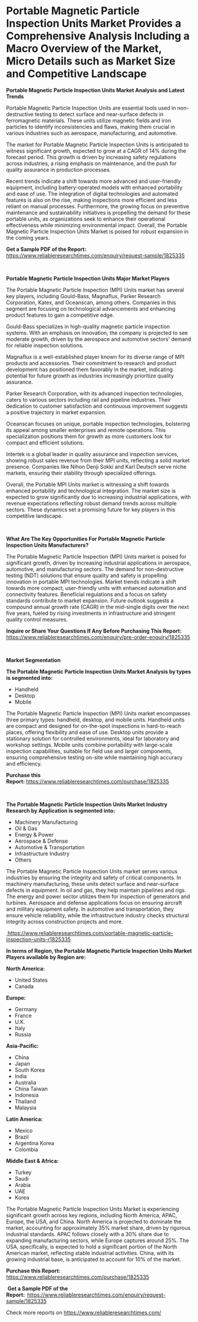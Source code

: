 <p><h1>Portable Magnetic Particle Inspection Units Market Provides a Comprehensive Analysis Including a Macro Overview of the Market, Micro Details such as Market Size and Competitive Landscape</h1></p><p><strong>Portable Magnetic Particle Inspection Units Market Analysis and Latest Trends</strong></p>
<p><p>Portable Magnetic Particle Inspection Units are essential tools used in non-destructive testing to detect surface and near-surface defects in ferromagnetic materials. These units utilize magnetic fields and iron particles to identify inconsistencies and flaws, making them crucial in various industries such as aerospace, manufacturing, and automotive. </p><p>The market for Portable Magnetic Particle Inspection Units is anticipated to witness significant growth, expected to grow at a CAGR of 14% during the forecast period. This growth is driven by increasing safety regulations across industries, a rising emphasis on maintenance, and the push for quality assurance in production processes. </p><p>Recent trends indicate a shift towards more advanced and user-friendly equipment, including battery-operated models with enhanced portability and ease of use. The integration of digital technologies and automated features is also on the rise, making inspections more efficient and less reliant on manual processes. Furthermore, the growing focus on preventive maintenance and sustainability initiatives is propelling the demand for these portable units, as organizations seek to enhance their operational effectiveness while minimizing environmental impact. Overall, the Portable Magnetic Particle Inspection Units Market is poised for robust expansion in the coming years.</p></p>
<p><strong>Get a Sample PDF of the Report:&nbsp;</strong> <a href="https://www.reliableresearchtimes.com/enquiry/request-sample/1825335?utm_campaign=3358&utm_medium=2&utm_source=Github&utm_content=ia&utm_term=12042025&utm_id=portable-magnetic-particle-inspection-units">https://www.reliableresearchtimes.com/enquiry/request-sample/1825335</a></p>
<p>&nbsp;</p>
<p><strong>Portable Magnetic Particle Inspection Units Major Market Players</strong></p>
<p><p>The Portable Magnetic Particle Inspection (MPI) Units market has several key players, including Gould-Bass, Magnaflux, Parker Research Corporation, Katex, and Oceanscan, among others. Companies in this segment are focusing on technological advancements and enhancing product features to gain a competitive edge.</p><p>Gould-Bass specializes in high-quality magnetic particle inspection systems. With an emphasis on innovation, the company is projected to see moderate growth, driven by the aerospace and automotive sectors' demand for reliable inspection solutions.</p><p>Magnaflux is a well-established player known for its diverse range of MPI products and accessories. Their commitment to research and product development has positioned them favorably in the market, indicating potential for future growth as industries increasingly prioritize quality assurance.</p><p>Parker Research Corporation, with its advanced inspection technologies, caters to various sectors including rail and pipeline industries. Their dedication to customer satisfaction and continuous improvement suggests a positive trajectory in market expansion.</p><p>Oceanscan focuses on unique, portable inspection technologies, bolstering its appeal among smaller enterprises and remote operations. This specialization positions them for growth as more customers look for compact and efficient solutions.</p><p>Intertek is a global leader in quality assurance and inspection services, showing robust sales revenue from their MPI units, reflecting a solid market presence. Companies like Nihon Denji Sokki and Karl Deutsch serve niche markets, ensuring their stability through specialized offerings.</p><p>Overall, the Portable MPI Units market is witnessing a shift towards enhanced portability and technological integration. The market size is expected to grow significantly due to increasing industrial applications, with revenue expectations reflecting robust demand trends across multiple sectors. These dynamics set a promising future for key players in this competitive landscape.</p></p>
<p>&nbsp;</p>
<p><strong>What Are The Key Opportunities For Portable Magnetic Particle Inspection Units Manufacturers?</strong></p>
<p><p>The Portable Magnetic Particle Inspection (MPI) Units market is poised for significant growth, driven by increasing industrial applications in aerospace, automotive, and manufacturing sectors. The demand for non-destructive testing (NDT) solutions that ensure quality and safety is propelling innovation in portable MPI technologies. Market trends indicate a shift towards more compact, user-friendly units with enhanced automation and connectivity features. Beneficial regulations and a focus on safety standards contribute to market expansion. Future outlook suggests a compound annual growth rate (CAGR) in the mid-single digits over the next five years, fueled by rising investments in infrastructure and stringent quality control measures.</p></p>
<p><strong>Inquire or Share Your Questions If Any Before Purchasing This Report:</strong> <a href="https://www.reliableresearchtimes.com/enquiry/pre-order-enquiry/1825335?utm_campaign=3358&utm_medium=2&utm_source=Github&utm_content=ia&utm_term=12042025&utm_id=portable-magnetic-particle-inspection-units">https://www.reliableresearchtimes.com/enquiry/pre-order-enquiry/1825335</a></p>
<p>&nbsp;</p>
<p><strong>Market Segmentation</strong></p>
<p><strong>The Portable Magnetic Particle Inspection Units Market Analysis by types is segmented into:</strong></p>
<p><ul><li>Handheld</li><li>Desktop</li><li>Mobile</li></ul></p>
<p><p>The Portable Magnetic Particle Inspection (MPI) Units market encompasses three primary types: handheld, desktop, and mobile units. Handheld units are compact and designed for on-the-spot inspections in hard-to-reach places, offering flexibility and ease of use. Desktop units provide a stationary solution for controlled environments, ideal for laboratory and workshop settings. Mobile units combine portability with large-scale inspection capabilities, suitable for field use and larger components, ensuring comprehensive testing on-site while maintaining high accuracy and efficiency.</p></p>
<p><strong>Purchase this Report:&nbsp;</strong><a href="https://www.reliableresearchtimes.com/purchase/1825335?utm_campaign=3358&utm_medium=2&utm_source=Github&utm_content=ia&utm_term=12042025&utm_id=portable-magnetic-particle-inspection-units">https://www.reliableresearchtimes.com/purchase/1825335</a></p>
<p>&nbsp;</p>
<p><strong>The Portable Magnetic Particle Inspection Units Market Industry Research by Application is segmented into:</strong></p>
<p><ul><li>Machinery Manufacturing</li><li>Oil & Gas</li><li>Energy & Power</li><li>Aerospace & Defense</li><li>Automotive & Transportation</li><li>Infrastructure Industry</li><li>Others</li></ul></p>
<p><p>The Portable Magnetic Particle Inspection Units market serves various industries by ensuring the integrity and safety of critical components. In machinery manufacturing, these units detect surface and near-surface defects in equipment. In oil and gas, they help maintain pipelines and rigs. The energy and power sector utilizes them for inspection of generators and turbines. Aerospace and defense applications focus on ensuring aircraft and military equipment safety. In automotive and transportation, they ensure vehicle reliability, while the infrastructure industry checks structural integrity across construction projects and more.</p></p>
<p><a href="https://www.reliableresearchtimes.com/portable-magnetic-particle-inspection-units-r1825335?utm_campaign=3358&utm_medium=2&utm_source=Github&utm_content=ia&utm_term=12042025&utm_id=portable-magnetic-particle-inspection-units">&nbsp;https://www.reliableresearchtimes.com/portable-magnetic-particle-inspection-units-r1825335</a></p>
<p><strong>In terms of Region, the Portable Magnetic Particle Inspection Units Market Players available by Region are:</strong></p>
<p>
    <p> <strong> North America: </strong>
        <ul>
            <li>United States</li>
            <li>Canada</li>
        </ul>
        </p> 
    <p> <strong> Europe: </strong>
        <ul>
            <li>Germany</li>
            <li>France</li>
            <li>U.K.</li>
            <li>Italy</li>
            <li>Russia</li>
        </ul>
        </p> 
    <p> <strong> Asia-Pacific: </strong>
        <ul>
            <li>China</li>
            <li>Japan</li>
            <li>South Korea</li>
            <li>India</li>
            <li>Australia</li>
            <li>China Taiwan</li>
            <li>Indonesia</li>
            <li>Thailand</li>
            <li>Malaysia</li>
        </ul>
        </p> 
    <p> <strong> Latin America: </strong>
        <ul>
            <li>Mexico</li>
            <li>Brazil</li>
            <li>Argentina Korea</li>
            <li>Colombia</li>
        </ul>
        </p> 
    <p> <strong> Middle East & Africa: </strong>
        <ul>
            <li>Turkey</li>
            <li>Saudi</li>
            <li>Arabia</li>
            <li>UAE</li>
            <li>Korea</li>
        </ul>
    </p>
    </p>
<p><p>The Portable Magnetic Particle Inspection Units Market is experiencing significant growth across key regions, including North America, APAC, Europe, the USA, and China. North America is projected to dominate the market, accounting for approximately 35% market share, driven by rigorous industrial standards. APAC follows closely with a 30% share due to expanding manufacturing sectors, while Europe captures around 25%. The USA, specifically, is expected to hold a significant portion of the North American market, reflecting stable industrial activities. China, with its growing industrial base, is anticipated to account for 10% of the market.</p></p>
<p><strong>Purchase this Report: </strong><a href="https://www.reliableresearchtimes.com/purchase/1825335?utm_campaign=3358&utm_medium=2&utm_source=Github&utm_content=ia&utm_term=12042025&utm_id=portable-magnetic-particle-inspection-units">https://www.reliableresearchtimes.com/purchase/1825335</a></p>
<p>&nbsp;<strong>Get a Sample PDF of the Report:&nbsp;&nbsp;</strong><a href="https://www.reliableresearchtimes.com/enquiry/request-sample/1825335?utm_campaign=3358&utm_medium=2&utm_source=Github&utm_content=ia&utm_term=12042025&utm_id=portable-magnetic-particle-inspection-units">https://www.reliableresearchtimes.com/enquiry/request-sample/1825335</a></p>
<p><strong></strong></p>
<p>Check more reports on <a href="https://www.reliableresearchtimes.com/?utm_campaign=3358&utm_medium=2&utm_source=Github&utm_content=ia&utm_term=12042025&utm_id=portable-magnetic-particle-inspection-units">https://www.reliableresearchtimes.com/</a></p>